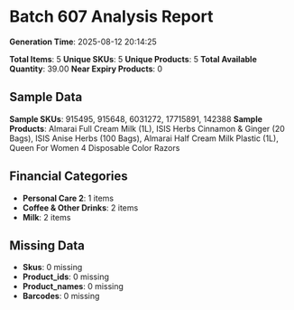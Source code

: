 # Batch 607 Analysis Report

**Generation Time**: 2025-08-12 20:14:25

**Total Items**: 5
**Unique SKUs**: 5
**Unique Products**: 5
**Total Available Quantity**: 39.00
**Near Expiry Products**: 0

## Sample Data
**Sample SKUs**: 915495, 915648, 6031272, 17715891, 142388
**Sample Products**: Almarai Full Cream Milk (1L), ISIS Herbs Cinnamon & Ginger (20 Bags), ISIS Anise Herbs (100 Bags), Almarai Half Cream Milk Plastic (1L), Queen For Women 4 Disposable Color Razors

## Financial Categories
- **Personal Care 2**: 1 items
- **Coffee & Other Drinks**: 2 items
- **Milk**: 2 items

## Missing Data
- **Skus**: 0 missing
- **Product_ids**: 0 missing
- **Product_names**: 0 missing
- **Barcodes**: 0 missing
